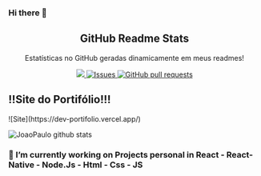 ### Hi there 👋

<p align="center">
  
 <h2 align="center">GitHub Readme Stats</h2>

 <p align="center">Estatísticas no GitHub geradas dinamicamente em meus readmes!</p>


</p>
  <p align="center">
    <a href="https://codecov.io/gh/JoaoDev0105/github-readme-stats">
      <img src="https://codecov.io/gh/JoaoDev0105/github-readme-stats/branch/master/graph/badge.svg" />
    </a>
    <a href="https://github.com/JoaoDev0105/github-readme-stats/issues">
      <img alt="Issues" src="https://img.shields.io/github/issues/JoaoDev0105/github-readme-stats?color=0088ff" />
    </a>
    <a href="https://github.com/JoaoDev0105/github-readme-stats/pulls">
      <img alt="GitHub pull requests" src="https://img.shields.io/github/issues-pr/JoaoDev0105/github-readme-stats?color=0088ff" />
    </a>
    <br />
  </p>

  <h2>
    !!Site do Portifólio!!!
  </h2>
![Site](https://dev-portifolio.vercel.app/)

![JoaoPaulo github stats](https://github-readme-stats.vercel.app/api?username=JoaoDev0105&show_icons=true&theme=dracula)


### 🔭 I’m currently working on Projects personal in React - React-Native - Node.Js - Html - Css - JS

<!--
**JoaoDev0105/JoaoDev0105** is a ✨ _special_ ✨ repository because its `README.md` (this file) appears on your GitHub profile.

Here are some ideas to get you started:


- 🌱 I’m currently learning ...
- 👯 I’m looking to collaborate on ...
- 🤔 I’m looking for help with ...
- 💬 Ask me about ...
- 📫 How to reach me: ...
- 😄 Pronouns: ...
- ⚡ Fun fact: ...
-->
